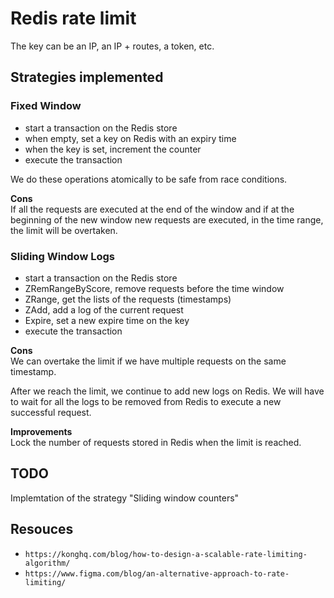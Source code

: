 # Redis rate limit

The key can be an IP, an IP + routes, a token, etc.

## Strategies implemented

### Fixed Window

- start a transaction on the Redis store
- when empty, set a key on Redis with an expiry time
- when the key is set, increment the counter
- execute the transaction

We do these operations atomically to be safe from race conditions.

**Cons**  
If all the requests are executed at the end of the window and if at the beginning of the new window new requests are executed, in the time range, the limit will be overtaken.

### Sliding Window Logs

- start a transaction on the Redis store
- ZRemRangeByScore, remove requests before the time window
- ZRange, get the lists of the requests (timestamps)
- ZAdd, add a log of the current request
- Expire, set a new expire time on the key
- execute the transaction

**Cons**  
We can overtake the limit if we have multiple requests on the same timestamp.

After we reach the limit, we continue to add new logs on Redis. We will have to wait for all the logs to be removed from Redis to execute a new successful request.

**Improvements**  
Lock the number of requests stored in Redis when the limit is reached.

## TODO

Implemtation of the strategy "Sliding window counters"

## Resouces

- `https://konghq.com/blog/how-to-design-a-scalable-rate-limiting-algorithm/`
- `https://www.figma.com/blog/an-alternative-approach-to-rate-limiting/`
